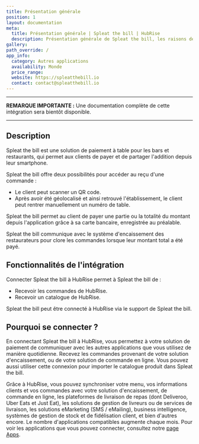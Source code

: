```yaml
---
title: Présentation générale
position: 1
layout: documentation
meta:
  title: Présentation générale | Spleat the bill | HubRise
  description: Présentation générale de Spleat the bill, les raisons de connecter votre caisse à HubRise et liste des fonctionnalités de l'intégration avec HubRise.
gallery:
path_override: /
app_info:
  category: Autres applications
  availability: Monde
  price_range:
  website: https://spleatthebill.io
  contact: contact@spleatthebill.io
---
```


---

**REMARQUE IMPORTANTE :** Une documentation complète de cette intégration sera bientôt disponible.

---

## Description

Spleat the bill est une solution de paiement à table pour les bars et restaurants, qui permet aux clients de payer et de partager l'addition depuis leur smartphone.

Spleat the bill offre deux possibilités pour accéder au reçu d'une commande :

- Le client peut scanner un QR code.
- Après avoir été géolocalisé et ainsi retrouvé l'établissement, le client peut rentrer manuellement un numéro de table.

Spleat the bill permet au client de payer une partie ou la totalité du montant depuis l'application grâce à sa carte bancaire, enregistrée au préalable.

Spleat the bill communique avec le système d'encaissement des restaurateurs pour clore les commandes lorsque leur montant total a été payé.

## Fonctionnalités de l'intégration

Connecter Spleat the bill à HubRise permet à Spleat the bill de :

- Recevoir les commandes de HubRise.
- Recevoir un catalogue de HubRise.

Spleat the bill peut être connecté à HubRise via le support de Spleat the bill.

## Pourquoi se connecter ?

En connectant Spleat the bill à HubRise, vous permettez à votre solution de paiement de communiquer avec les autres applications que vous utilisez de manière quotidienne. Recevez les commandes provenant de votre solution d'encaissement, ou de votre solution de commande en ligne. Vous pouvez aussi utiliser cette connexion pour importer le catalogue produit dans Spleat the bill.

Grâce à HubRise, vous pouvez synchroniser votre menu, vos informations clients et vos commandes avec votre solution d'encaissement, de commande en ligne, les plateformes de livraison de repas (dont Deliveroo, Uber Eats et Just Eat), les solutions de gestion de livreurs ou de services de livraison, les solutions eMarketing (SMS / eMailing), business intelligence, systèmes de gestion de stock et de fidélisation client, et bien d'autres encore. Le nombre d'applications compatibles augmente chaque mois. Pour voir les applications que vous pouvez connecter, consultez notre [page Apps](/apps).
